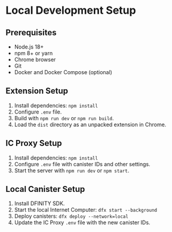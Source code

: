 # Local Development Setup

## Prerequisites

- Node.js 18+
- npm 8+ or yarn
- Chrome browser
- Git
- Docker and Docker Compose (optional)

## Extension Setup

1.  Install dependencies: `npm install`
2.  Configure `.env` file.
3.  Build with `npm run dev` or `npm run build`.
4.  Load the `dist` directory as an unpacked extension in Chrome.

## IC Proxy Setup

1.  Install dependencies: `npm install`
2.  Configure `.env` file with canister IDs and other settings.
3.  Start the server with `npm run dev` or `npm start`.

## Local Canister Setup

1.  Install DFINITY SDK.
2.  Start the local Internet Computer: `dfx start --background`
3.  Deploy canisters: `dfx deploy --network=local`
4.  Update the IC Proxy `.env` file with the new canister IDs.
